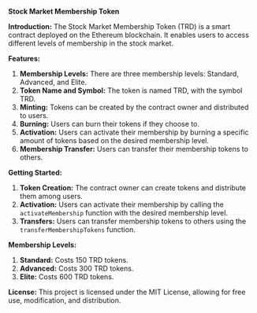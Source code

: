 **Stock Market Membership Token**

**Introduction:**
The Stock Market Membership Token (TRD) is a smart contract deployed on the Ethereum blockchain. It enables users to access different levels of membership in the stock market.

**Features:**
1. **Membership Levels:** There are three membership levels: Standard, Advanced, and Elite.
2. **Token Name and Symbol:** The token is named TRD, with the symbol TRD.
3. **Minting:** Tokens can be created by the contract owner and distributed to users.
4. **Burning:** Users can burn their tokens if they choose to.
5. **Activation:** Users can activate their membership by burning a specific amount of tokens based on the desired membership level.
6. **Membership Transfer:** Users can transfer their membership tokens to others.

**Getting Started:**
1. **Token Creation:** The contract owner can create tokens and distribute them among users.
2. **Activation:** Users can activate their membership by calling the `activateMembership` function with the desired membership level.
3. **Transfers:** Users can transfer membership tokens to others using the `transferMembershipTokens` function.

**Membership Levels:**
1. **Standard:** Costs 150 TRD tokens.
2. **Advanced:** Costs 300 TRD tokens.
3. **Elite:** Costs 600 TRD tokens.

**License:**
This project is licensed under the MIT License, allowing for free use, modification, and distribution.
